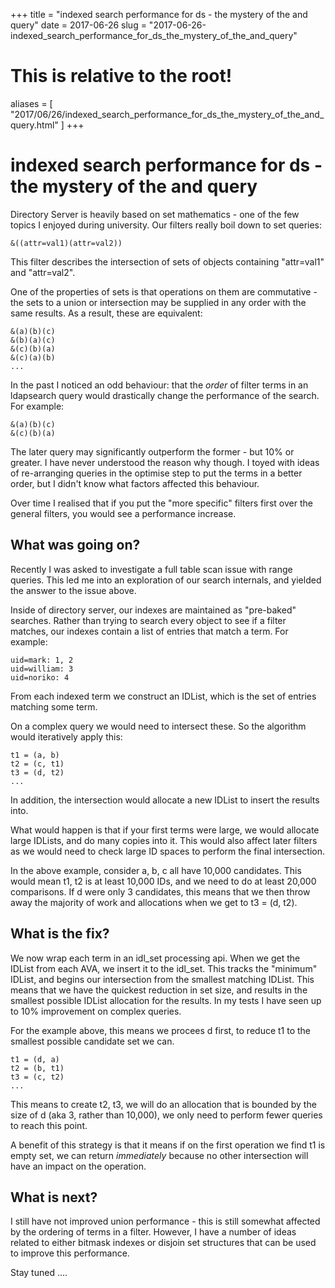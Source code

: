 +++
title = "indexed search performance for ds - the mystery of the and query"
date = 2017-06-26
slug = "2017-06-26-indexed_search_performance_for_ds_the_mystery_of_the_and_query"
# This is relative to the root!
aliases = [ "2017/06/26/indexed_search_performance_for_ds_the_mystery_of_the_and_query.html" ]
+++
# indexed search performance for ds - the mystery of the and query

Directory Server is heavily based on set mathematics - one of the few
topics I enjoyed during university. Our filters really boil down to set
queries:

    &((attr=val1)(attr=val2))

This filter describes the intersection of sets of objects containing
\"attr=val1\" and \"attr=val2\".

One of the properties of sets is that operations on them are
commutative - the sets to a union or intersection may be supplied in any
order with the same results. As a result, these are equivalent:

    &(a)(b)(c)
    &(b)(a)(c)
    &(c)(b)(a)
    &(c)(a)(b)
    ...

In the past I noticed an odd behaviour: that the *order* of filter terms
in an ldapsearch query would drastically change the performance of the
search. For example:

    &(a)(b)(c)
    &(c)(b)(a)

The later query may significantly outperform the former - but 10% or
greater. I have never understood the reason why though. I toyed with
ideas of re-arranging queries in the optimise step to put the terms in a
better order, but I didn\'t know what factors affected this behaviour.

Over time I realised that if you put the \"more specific\" filters first
over the general filters, you would see a performance increase.

## What was going on?

Recently I was asked to investigate a full table scan issue with range
queries. This led me into an exploration of our search internals, and
yielded the answer to the issue above.

Inside of directory server, our indexes are maintained as \"pre-baked\"
searches. Rather than trying to search every object to see if a filter
matches, our indexes contain a list of entries that match a term. For
example:

    uid=mark: 1, 2
    uid=william: 3
    uid=noriko: 4

From each indexed term we construct an IDList, which is the set of
entries matching some term.

On a complex query we would need to intersect these. So the algorithm
would iteratively apply this:

    t1 = (a, b)
    t2 = (c, t1)
    t3 = (d, t2)
    ...

In addition, the intersection would allocate a new IDList to insert the
results into.

What would happen is that if your first terms were large, we would
allocate large IDLists, and do many copies into it. This would also
affect later filters as we would need to check large ID spaces to
perform the final intersection.

In the above example, consider a, b, c all have 10,000 candidates. This
would mean t1, t2 is at least 10,000 IDs, and we need to do at least
20,000 comparisons. If d were only 3 candidates, this means that we then
throw away the majority of work and allocations when we get to t3 = (d,
t2).

## What is the fix?

We now wrap each term in an idl_set processing api. When we get the
IDList from each AVA, we insert it to the idl_set. This tracks the
\"minimum\" IDList, and begins our intersection from the smallest
matching IDList. This means that we have the quickest reduction in set
size, and results in the smallest possible IDList allocation for the
results. In my tests I have seen up to 10% improvement on complex
queries.

For the example above, this means we procees d first, to reduce t1 to
the smallest possible candidate set we can.

    t1 = (d, a)
    t2 = (b, t1)
    t3 = (c, t2)
    ...

This means to create t2, t3, we will do an allocation that is bounded by
the size of d (aka 3, rather than 10,000), we only need to perform fewer
queries to reach this point.

A benefit of this strategy is that it means if on the first operation we
find t1 is empty set, we can return *immediately* because no other
intersection will have an impact on the operation.

## What is next?

I still have not improved union performance - this is still somewhat
affected by the ordering of terms in a filter. However, I have a number
of ideas related to either bitmask indexes or disjoin set structures
that can be used to improve this performance.

Stay tuned \....

